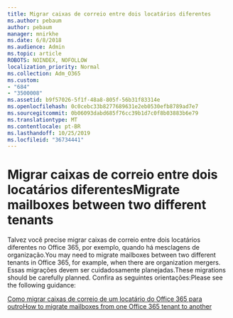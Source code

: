 ```yaml
---
title: Migrar caixas de correio entre dois locatários diferentes
ms.author: pebaum
author: pebaum
manager: mnirkhe
ms.date: 6/8/2018
ms.audience: Admin
ms.topic: article
ROBOTS: NOINDEX, NOFOLLOW
localization_priority: Normal
ms.collection: Adm_O365
ms.custom:
- "684"
- "3500008"
ms.assetid: b9f57026-5f1f-48a8-805f-56b31f83314e
ms.openlocfilehash: 0c0cebc33b8277689631e2eb0530efb8789ad7e7
ms.sourcegitcommit: 0b06093dabd685f76cc39b1d7c0f8b03883b6e79
ms.translationtype: MT
ms.contentlocale: pt-BR
ms.lasthandoff: 10/25/2019
ms.locfileid: "36734441"
---
```

# <a name="migrate-mailboxes-between-two-different-tenants"></a><span data-ttu-id="b1beb-102">Migrar caixas de correio entre dois locatários diferentes</span><span class="sxs-lookup"><span data-stu-id="b1beb-102">Migrate mailboxes between two different tenants</span></span>

<span data-ttu-id="b1beb-103">Talvez você precise migrar caixas de correio entre dois locatários diferentes no Office 365, por exemplo, quando há mesclagens de organização.</span><span class="sxs-lookup"><span data-stu-id="b1beb-103">You may need to migrate mailboxes between two different tenants in Office 365, for example, when there are organization mergers.</span></span> <span data-ttu-id="b1beb-104">Essas migrações devem ser cuidadosamente planejadas.</span><span class="sxs-lookup"><span data-stu-id="b1beb-104">These migrations should be carefully planned.</span></span> <span data-ttu-id="b1beb-105">Confira as seguintes orientações:</span><span class="sxs-lookup"><span data-stu-id="b1beb-105">Please see the following guidance:</span></span>
  
[<span data-ttu-id="b1beb-106">Como migrar caixas de correio de um locatário do Office 365 para outro</span><span class="sxs-lookup"><span data-stu-id="b1beb-106">How to migrate mailboxes from one Office 365 tenant to another</span></span>](https://docs.microsoft.com/Exchange/mailbox-migration/migrate-mailboxes-across-tenants)
  
